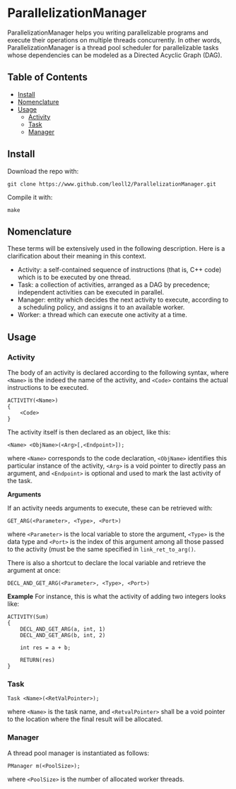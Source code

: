 # ParallelizationManager
ParallelizationManager helps you writing parallelizable programs and execute their operations on multiple threads concurrently. In other words, ParallelizationManager is a thread pool scheduler for parallelizable tasks whose dependencies can be modeled as a Directed Acyclic Graph (DAG).

## Table of Contents
- [Install](#install)
- [Nomenclature](#nomenclature)
- [Usage](#usage)
  - [Activity](#activity)
  - [Task](#task)
  - [Manager](#manager)

## Install

Download the repo with:

```
git clone https://www.github.com/leoll2/ParallelizationManager.git
```

Compile it with:

```
make
```

## Nomenclature
These terms will be extensively used in the following description. Here is a clarification about their meaning in this context.
- Activity: a self-contained sequence of instructions (that is, C++ code) which is to be executed by one thread.
- Task: a collection of activities, arranged as a DAG by precedence; independent activities can be executed in parallel.
- Manager: entity which decides the next activity to execute, according to a scheduling policy, and assigns it to an available worker.
- Worker: a thread which can execute one activity at a time.

## Usage

### Activity

The body of an activity is declared according to the following syntax, where `<Name>` is the indeed the name of the activity, and `<Code>` contains the actual instructions to be executed.

```
ACTIVITY(<Name>)
{
	<Code>
}
```

The activity itself is then declared as an object, like this:
```
<Name> <ObjName>(<Arg>[,<Endpoint>]);
```
where `<Name>` corresponds to the code declaration, `<ObjName>` identifies this particular instance of the activity, `<Arg>` is a void pointer to directly pass an argument, and `<Endpoint>` is optional and used to mark the last activity of the task.

**Arguments**

If an activity needs arguments to execute, these can be retrieved with:
```
GET_ARG(<Parameter>, <Type>, <Port>)
```
where `<Parameter>` is the local variable to store the argument, `<Type>` is the data type and `<Port>` is the index of this argument among all those passed to the activity (must be the same specified in `link_ret_to_arg()`.

There is also a shortcut to declare the local variable and retrieve the argument at once:
```
DECL_AND_GET_ARG(<Parameter>, <Type>, <Port>)
```

**Example**
For instance, this is what the activity of adding two integers looks like:

```
ACTIVITY(Sum)
{
	DECL_AND_GET_ARG(a, int, 1)
	DECL_AND_GET_ARG(b, int, 2)

	int res = a + b;
	
	RETURN(res)
}
```

### Task

```
Task <Name>(<RetValPointer>);
```
where `<Name>` is the task name, and `<RetvalPointer>` shall be a void pointer to the location where the final result will be allocated.


### Manager
A thread pool manager is instantiated as follows:

```
PManager m(<PoolSize>);
```

where `<PoolSize>` is the number of allocated worker threads.

